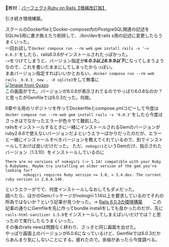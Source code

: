 
:open_book:教材：[パーフェクトRuby on Rails【増補改訂版】](https://gihyo.jp/book/2020/978-4-297-11462-6)

引き続き環境構築。

スクールのDockerfileとDocker-compose内のPostgreSQL関連の記述をSQLite3用に書き換えたり削除して、./bin/devをrails s用の記述に変更したらうまくいった。  
一回お試しで`docker compose run --rm web gem install rails -v '~> 6.0.3'`をしたら、rails6.0.6がインストールされたっぽかった。  
`~>`をつけてしまうと、バージョン指定が***6.0.3以上6.9.9以下***になってしまうようなので、これを書いたままにしてしまったからっぽい。  
まあバージョン指定すればいいかとおもい、`docker compose run --rm web rails _6.0.3_ new . -d sqlite3`をして無事に  
[![Image from Gyazo](https://i.gyazo.com/c3c65c3653aa37fcdab4b3f89fd589f5.png)](https://gyazo.com/c3c65c3653aa37fcdab4b3f89fd589f5)  
この画面がでた。バージョンが6.0.6が表示されてるのでやっぱり6.0.6なのか？と思ったがGemfileでは6.0.3だった。何故。

6章やる用のリポジトリを作ってDockerfileとcompose.ymlコピーして今度は`docker compose run --rm web gem install rails -v '6.0.3'`をしたら今度はさっきはでなかったエラーが色々でて難航した。  
railsをインストールするときに一緒にインストールされるGemのバージョンがruby2.6.6で使えないバージョンだよというエラーばかりだったのだが、エラーと一緒にインストールすべきバージョンを教えてくれているので、別でインストールしておけば良いだけだった。
ただ、`nokogiri`というGemだけ、指示されたバージョン（1.3.10）をインストールしているのに
```
There are no versions of nokogiri (~> 1.14) compatible with your Ruby & RubyGems. Maybe try installing an older version of the gem you're looking for?
        nokogiri requires Ruby version >= 3.0, < 3.4.dev. The current ruby version is 2.6.6.146.
```
というエラーがでて、何度インストールしなおしてもダメだった。  
調べたら、ほかのGemパッケージがnokogiri 1.14以上を要求しているのでそれの所為ではないか？という記事が見つかった。→ [Rails 6.0.3の環境構築](https://zenn.dev/hrk9129/articles/rails_development_enviroment)　　
この記事の通りにGemfileを先に作ってbundle installをしても良かったのだが、先に`rails-html-sanitizer 1.5.0`をインストールしてしまえばいいだけでは？と思ったので実行したらうまくいった。  
その後のrails newは問題なく終わり、さっきと同じ画面を出せた。  
やっぱり画面上のバージョンが6.0.6になっているけど、Gemfileでは6.0.3だからあんまり気にしないことにする。疲れたので。余裕があったら今度調べる。
